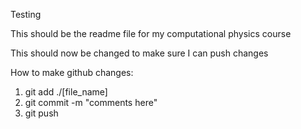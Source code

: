 Testing

This should be the readme file for my computational physics course

This should now be changed to make sure I can push changes

How to make github changes:
1. git add ./[file_name]
2. git commit -m "comments here"
3. git push
